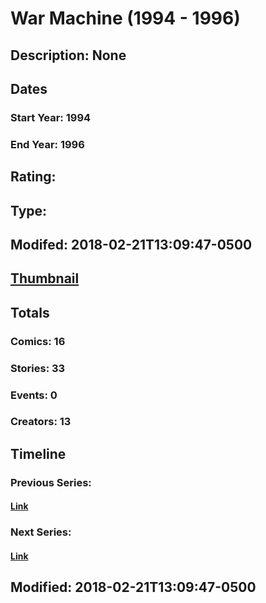 # War Machine (1994 - 1996)
## Description: None
## Dates
### Start Year: 1994
### End Year: 1996
## Rating: 
## Type: 
## Modifed: 2018-02-21T13:09:47-0500
## [Thumbnail](http://i.annihil.us/u/prod/marvel/i/mg/6/40/58a62d4b22c75.jpg)
## Totals
### Comics: 16
### Stories: 33
### Events: 0
### Creators: 13
## Timeline
### Previous Series: 
#### [Link]()
### Next Series: 
#### [Link]()
## Modified: 2018-02-21T13:09:47-0500